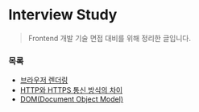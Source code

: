 # Interview Study
> Frontend 개발 기술 면접 대비를 위해 정리한 글입니다.

### 목록

- [브라우저 렌더링](https://github.com/malgamlee/Study/blob/main/Interview/%EB%B8%8C%EB%9D%BC%EC%9A%B0%EC%A0%80%20%EB%A0%8C%EB%8D%94%EB%A7%81.md)
- [HTTP와 HTTPS 통신 방식의 차이](https://github.com/malgamlee/Study/blob/main/Interview/HTTP%EC%99%80%20HTTPS%20%ED%86%B5%EC%8B%A0%20%EB%B0%A9%EC%8B%9D%EC%9D%98%20%EC%B0%A8%EC%9D%B4.md)
- [DOM(Document Object Model)](https://github.com/malgamlee/Study/blob/main/Interview/%EB%B8%8C%EB%9D%BC%EC%9A%B0%EC%A0%80%20%EB%A0%8C%EB%8D%94%EB%A7%81.md)
